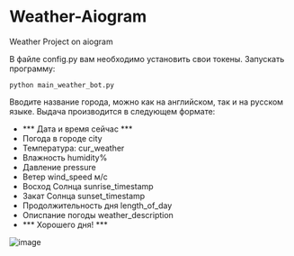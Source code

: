 # Weather-Aiogram
Weather Project on aiogram

В файле config.py вам необходимо установить свои токены. Запускать программу:
```
python main_weather_bot.py
```

Вводите название города, можно как на английском, так и на русском языке. Выдача производится в следующем формате:
- *** Дата и время сейчас ***
- Погода в городе city
- Температура: cur_weather
- Влажность humidity%
- Давление pressure
- Ветер wind_speed м/c
- Восход Солнца sunrise_timestamp
- Закат Солнца sunset_timestamp
- Продолжительность дня length_of_day
- Описпание погоды weather_description
- *** Хорошего дня! ***

![image](https://user-images.githubusercontent.com/89204620/190114940-ded3054b-3f20-4e7d-91ee-a6227e4fa990.png)

